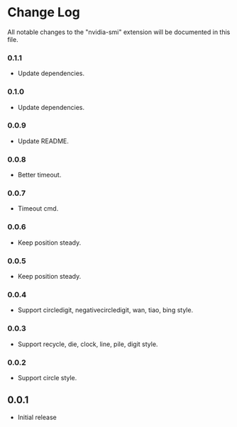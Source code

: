 # Change Log
All notable changes to the "nvidia-smi" extension will be documented in this file.

### 0.1.1

- Update dependencies.

### 0.1.0

- Update dependencies.

### 0.0.9

- Update README.

### 0.0.8

- Better timeout.

### 0.0.7

- Timeout cmd.

### 0.0.6

- Keep position steady.

### 0.0.5

- Keep position steady.

### 0.0.4

- Support circledigit, negativecircledigit, wan, tiao, bing style.

### 0.0.3

- Support recycle, die, clock, line, pile, digit style.

### 0.0.2

- Support circle style.

## 0.0.1

- Initial release
